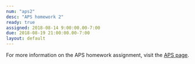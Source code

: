 ```yaml
---
num: "aps2"
desc: "APS homework 2"
ready: true
assigned: 2018-08-14 9:00:00.00-7:00
due: 2018-08-19 21:00:00.00-7:00
layout: default
---
```


For more information on the APS homework assignment, visit the [APS page](https://sites.google.com/a/eng.ucsd.edu/spis/home/academicprogram/2018_aps).

